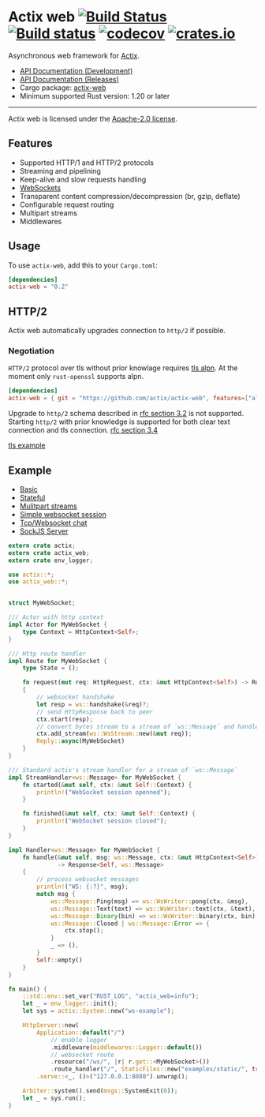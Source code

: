 # Actix web [![Build Status](https://travis-ci.org/actix/actix-web.svg?branch=master)](https://travis-ci.org/actix/actix-web) [![Build status](https://ci.appveyor.com/api/projects/status/kkdb4yce7qhm5w85/branch/master?svg=true)](https://ci.appveyor.com/project/fafhrd91/actix-web-hdy9d/branch/master) [![codecov](https://codecov.io/gh/actix/actix-web/branch/master/graph/badge.svg)](https://codecov.io/gh/actix/actix-web) [![crates.io](http://meritbadge.herokuapp.com/actix-web)](https://crates.io/crates/actix-web)

Asynchronous web framework for [Actix](https://github.com/actix/actix).

* [API Documentation (Development)](http://actix.github.io/actix-web/actix_web/)
* [API Documentation (Releases)](https://docs.rs/actix-web/)
* Cargo package: [actix-web](https://crates.io/crates/actix-web)
* Minimum supported Rust version: 1.20 or later

---

Actix web is licensed under the [Apache-2.0 license](http://opensource.org/licenses/APACHE-2.0).

## Features

  * Supported HTTP/1 and HTTP/2 protocols
  * Streaming and pipelining
  * Keep-alive and slow requests handling
  * [WebSockets](https://actix.github.io/actix-web/actix_web/ws/index.html)
  * Transparent content compression/decompression (br, gzip, deflate)
  * Configurable request routing
  * Multipart streams
  * Middlewares

## Usage

To use `actix-web`, add this to your `Cargo.toml`:

```toml
[dependencies]
actix-web = "0.2"
```

## HTTP/2

Actix web automatically upgrades connection to `http/2` if possible.

### Negotiation

`HTTP/2` protocol over tls without prior knowlage requires
[tls alpn](https://tools.ietf.org/html/rfc7301). At the moment only
`rust-openssl` supports alpn.

```toml
[dependencies]
actix-web = { git = "https://github.com/actix/actix-web", features=["alpn"] }
```

Upgrade to `http/2` schema described in
[rfc section 3.2](https://http2.github.io/http2-spec/#rfc.section.3.2) is not supported.
Starting `http/2` with prior knowledge is supported for both clear text connection
and tls connection. [rfc section 3.4](https://http2.github.io/http2-spec/#rfc.section.3.4)

[tls example](https://github.com/actix/actix-web/tree/master/examples/tls)

## Example

* [Basic](https://github.com/actix/actix-web/tree/master/examples/basic.rs)
* [Stateful](https://github.com/actix/actix-web/tree/master/examples/state.rs)
* [Mulitpart streams](https://github.com/actix/actix-web/tree/master/examples/multipart)
* [Simple websocket session](https://github.com/actix/actix-web/tree/master/examples/websocket.rs)
* [Tcp/Websocket chat](https://github.com/actix/actix-web/tree/master/examples/websocket-chat)
* [SockJS Server](https://github.com/actix/actix-sockjs)


```rust
extern crate actix;
extern crate actix_web;
extern crate env_logger;

use actix::*;
use actix_web::*;


struct MyWebSocket;

/// Actor with http context
impl Actor for MyWebSocket {
    type Context = HttpContext<Self>;
}

/// Http route handler
impl Route for MyWebSocket {
    type State = ();

    fn request(mut req: HttpRequest, ctx: &mut HttpContext<Self>) -> RouteResult<Self>
    {
        // websocket handshake
        let resp = ws::handshake(&req)?;
        // send HttpResponse back to peer
        ctx.start(resp);
        // convert bytes stream to a stream of `ws::Message` and handle stream
        ctx.add_stream(ws::WsStream::new(&mut req));
        Reply::async(MyWebSocket)
    }
}

/// Standard actix's stream handler for a stream of `ws::Message`
impl StreamHandler<ws::Message> for MyWebSocket {
    fn started(&mut self, ctx: &mut Self::Context) {
        println!("WebSocket session openned");
    }

    fn finished(&mut self, ctx: &mut Self::Context) {
        println!("WebSocket session closed");
    }
}

impl Handler<ws::Message> for MyWebSocket {
    fn handle(&mut self, msg: ws::Message, ctx: &mut HttpContext<Self>)
              -> Response<Self, ws::Message>
    {
        // process websocket messages
        println!("WS: {:?}", msg);
        match msg {
            ws::Message::Ping(msg) => ws::WsWriter::pong(ctx, &msg),
            ws::Message::Text(text) => ws::WsWriter::text(ctx, &text),
            ws::Message::Binary(bin) => ws::WsWriter::binary(ctx, bin),
            ws::Message::Closed | ws::Message::Error => {
                ctx.stop();
            }
            _ => (),
        }
        Self::empty()
    }
}

fn main() {
    ::std::env::set_var("RUST_LOG", "actix_web=info");
    let _ = env_logger::init();
    let sys = actix::System::new("ws-example");

    HttpServer::new(
        Application::default("/")
            // enable logger
            .middleware(middlewares::Logger::default())
            // websocket route
            .resource("/ws/", |r| r.get::<MyWebSocket>())
            .route_handler("/", StaticFiles::new("examples/static/", true)))
        .serve::<_, ()>("127.0.0.1:8080").unwrap();

    Arbiter::system().send(msgs::SystemExit(0));
    let _ = sys.run();
}
```
